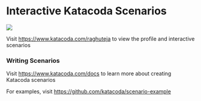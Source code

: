 # Interactive Katacoda Scenarios

[![](http://shields.katacoda.com/katacoda/raghuteja/count.svg)](https://www.katacoda.com/raghuteja "Get your profile on Katacoda.com")

Visit https://www.katacoda.com/raghuteja to view the profile and interactive scenarios

### Writing Scenarios
Visit https://www.katacoda.com/docs to learn more about creating Katacoda scenarios

For examples, visit https://github.com/katacoda/scenario-example

